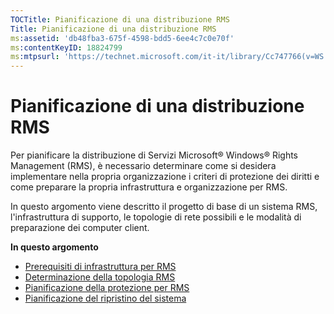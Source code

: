 ```yaml
---
TOCTitle: Pianificazione di una distribuzione RMS
Title: Pianificazione di una distribuzione RMS
ms:assetid: 'db48fba3-675f-4598-bdd5-6ee4c7c0e70f'
ms:contentKeyID: 18824799
ms:mtpsurl: 'https://technet.microsoft.com/it-it/library/Cc747766(v=WS.10)'
---
```


Pianificazione di una distribuzione RMS
=======================================

Per pianificare la distribuzione di Servizi Microsoft® Windows® Rights Management (RMS), è necessario determinare come si desidera implementare nella propria organizzazione i criteri di protezione dei diritti e come preparare la propria infrastruttura e organizzazione per RMS.

In questo argomento viene descritto il progetto di base di un sistema RMS, l'infrastruttura di supporto, le topologie di rete possibili e le modalità di preparazione dei computer client.

**In questo argomento**

-   [Prerequisiti di infrastruttura per RMS](https://technet.microsoft.com/a132ed26-77e7-4061-9850-8dd246cee2b9)
-   [Determinazione della topologia RMS](https://technet.microsoft.com/bf516f7d-b3a1-4e7f-971f-bfab1db41812)
-   [Pianificazione della protezione per RMS](https://technet.microsoft.com/eb0fa784-1246-44aa-be31-2c332db7d09c)
-   [Pianificazione del ripristino del sistema](https://technet.microsoft.com/a7779ffd-7a94-4e13-b846-0ffd00608e02)
